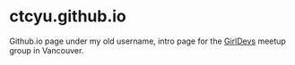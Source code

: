 ctcyu.github.io
===============

Github.io page under my old username, intro page for the [GirlDevs](http://www.meetup.com/Girl-Dev/) meetup group in Vancouver.

